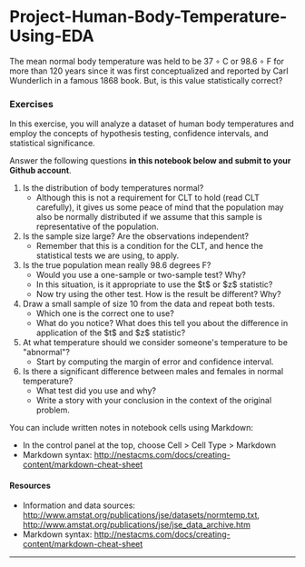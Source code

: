 # Project-Human-Body-Temperature-Using-EDA
The mean normal body temperature was held to be 37 ∘  C or 98.6 ∘  F for more than 120 years since it was first conceptualized and reported by Carl Wunderlich in a famous 1868 book. But, is this value statistically correct?

<h3>Exercises</h3>

<p>In this exercise, you will analyze a dataset of human body temperatures and employ the concepts of hypothesis testing, confidence intervals, and statistical significance.</p>

<p>Answer the following questions <b>in this notebook below and submit to your Github account</b>.</p> 

<ol>
<li>  Is the distribution of body temperatures normal? 
    <ul>
    <li> Although this is not a requirement for CLT to hold (read CLT carefully), it gives us some peace of mind that the population may also be normally distributed if we assume that this sample is representative of the population.
    </ul>
<li>  Is the sample size large? Are the observations independent?
    <ul>
    <li> Remember that this is a condition for the CLT, and hence the statistical tests we are using, to apply.
    </ul>
<li>  Is the true population mean really 98.6 degrees F?
    <ul>
    <li> Would you use a one-sample or two-sample test? Why?
    <li> In this situation, is it appropriate to use the $t$ or $z$ statistic? 
    <li> Now try using the other test. How is the result be different? Why?
    </ul>
<li>  Draw a small sample of size 10 from the data and repeat both tests. 
    <ul>
    <li> Which one is the correct one to use? 
    <li> What do you notice? What does this tell you about the difference in application of the $t$ and $z$ statistic?
    </ul>
<li>  At what temperature should we consider someone's temperature to be "abnormal"?
    <ul>
    <li> Start by computing the margin of error and confidence interval.
    </ul>
<li>  Is there a significant difference between males and females in normal temperature?
    <ul>
    <li> What test did you use and why?
    <li> Write a story with your conclusion in the context of the original problem.
    </ul>
</ol>

You can include written notes in notebook cells using Markdown: 
   - In the control panel at the top, choose Cell > Cell Type > Markdown
   - Markdown syntax: http://nestacms.com/docs/creating-content/markdown-cheat-sheet

#### Resources

+ Information and data sources: http://www.amstat.org/publications/jse/datasets/normtemp.txt, http://www.amstat.org/publications/jse/jse_data_archive.htm
+ Markdown syntax: http://nestacms.com/docs/creating-content/markdown-cheat-sheet

****
